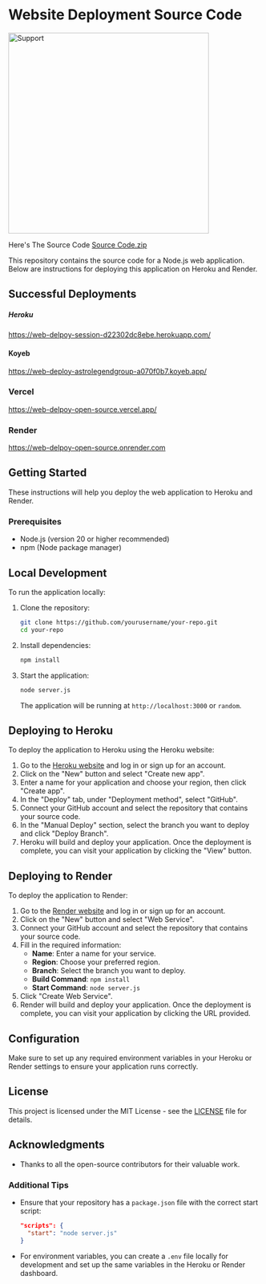 # Website Deployment Source Code

 <img alt=Support height="400" width="400" src="https://github.com/AstroLegends/Web-Delpoy-Open-Source/assets/171089357/01f495ee-5ba9-40e8-9de2-07fe247f726e"> 

Here's The Source Code [Source Code.zip](https://github.com/user-attachments/files/15516945/Source.Code.zip)

This repository contains the source code for a Node.js web application. Below are instructions for deploying this application on Heroku and Render.

## Successful Deployments

##### Heroku
https://web-delpoy-session-d22302dc8ebe.herokuapp.com/

#### Koyeb
https://web-deploy-astrolegendgroup-a070f0b7.koyeb.app/

### Vercel
https://web-delpoy-open-source.vercel.app/

### Render
https://web-delpoy-open-source.onrender.com

## Getting Started

These instructions will help you deploy the web application to Heroku and Render.

### Prerequisites

- Node.js (version 20 or higher recommended)
- npm (Node package manager)

## Local Development

To run the application locally:

1. Clone the repository:
   ```bash
   git clone https://github.com/yourusername/your-repo.git
   cd your-repo
   ```

2. Install dependencies:
   ```bash
   npm install
   ```

3. Start the application:
   ```bash
   node server.js
   ```

   The application will be running at `http://localhost:3000` or `random`.

## Deploying to Heroku

To deploy the application to Heroku using the Heroku website:

1. Go to the [Heroku website](https://www.heroku.com) and log in or sign up for an account.
2. Click on the "New" button and select "Create new app".
3. Enter a name for your application and choose your region, then click "Create app".
4. In the "Deploy" tab, under "Deployment method", select "GitHub".
5. Connect your GitHub account and select the repository that contains your source code.
6. In the "Manual Deploy" section, select the branch you want to deploy and click "Deploy Branch".
7. Heroku will build and deploy your application. Once the deployment is complete, you can visit your application by clicking the "View" button.

## Deploying to Render

To deploy the application to Render:

1. Go to the [Render website](https://render.com) and log in or sign up for an account.
2. Click on the "New" button and select "Web Service".
3. Connect your GitHub account and select the repository that contains your source code.
4. Fill in the required information:
   - **Name**: Enter a name for your service.
   - **Region**: Choose your preferred region.
   - **Branch**: Select the branch you want to deploy.
   - **Build Command**: `npm install`
   - **Start Command**: `node server.js`
5. Click "Create Web Service".
6. Render will build and deploy your application. Once the deployment is complete, you can visit your application by clicking the URL provided.

## Configuration

Make sure to set up any required environment variables in your Heroku or Render settings to ensure your application runs correctly.

## License

This project is licensed under the MIT License - see the [LICENSE](LICENSE) file for details.

## Acknowledgments

- Thanks to all the open-source contributors for their valuable work.

### Additional Tips

- Ensure that your repository has a `package.json` file with the correct start script:
  ```json
  "scripts": {
    "start": "node server.js"
  }
  ```

- For environment variables, you can create a `.env` file locally for development and set up the same variables in the Heroku or Render dashboard.
  
